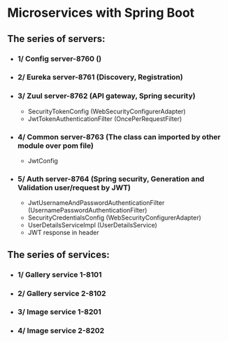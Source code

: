 # Microservices with Spring Boot

## The series of servers:

- ### 1/ Config server-8760 ()
- ### 2/ Eureka server-8761 (Discovery, Registration)
- ### 3/ Zuul server-8762 (API gateway, Spring security)
    - SecurityTokenConfig (WebSecurityConfigurerAdapter)
    - JwtTokenAuthenticationFilter (OncePerRequestFilter)
- ### 4/ Common server-8763 (The class can imported by other module over pom file)
    - JwtConfig
- ### 5/ Auth server-8764 (Spring security, Generation and Validation user/request by JWT)
    - JwtUsernameAndPasswordAuthenticationFilter (UsernamePasswordAuthenticationFilter)
    - SecurityCredentialsConfig (WebSecurityConfigurerAdapter)
    - UserDetailsServiceImpl (UserDetailsService)
    - JWT response in header

## The series of services:

- ### 1/ Gallery service 1-8101
- ### 2/ Gallery service 2-8102
- ### 3/ Image service 1-8201
- ### 4/ Image service 2-8202

